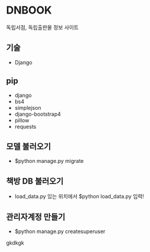 # DNBOOK
독립서점, 독립출판물 정보 사이트

## 기술
- Django

## pip
- django
- bs4
- simplejson
- django-bootstrap4
- pillow
- requests

## 모델 불러오기
- $python manage.py migrate

## 책방 DB 불러오기
- load_data.py 있는 위치에서 $python load_data.py 입력!

## 관리자계정 만들기
- $python manage.py createsuperuser

gkdkgk